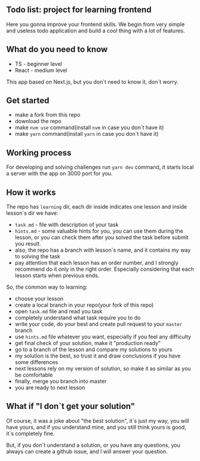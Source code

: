 ## Todo list: project for learning frontend

Here you gonna improve your frontend skills.
We begin from very simple and useless todo application and build a cool thing
with a lot of features.

## What do you need to know

- TS - beginner level
- React - medium level

This app based on Next.js, but you don\`t need to know it, don\`t worry.

## Get started

- make a fork from this repo
- download the repo
- make `nvm use` command(install `nvm` in case you don`t have it)
- make `yarn` command(install `yarn` in case you don`t have it)

## Working process

For developing and solving challenges run `yarn dev` command,
it starts local a server with the app on 3000 port for you.

## How it works

The repo has `learning` dir, each dir inside indicates one lesson and inside lesson`s dir we have:
- `task.md` - file with description of your task
- `hints.md` - some valuable hints for you, you can use them during the lesson, or you can check them after you solved the task before submit you result.
- also, the repo has a branch with lesson`s name, and it contains my way to solving the task
- pay attention that each lesson has an order number, and I strongly recommend do it only in the right order. Especially considering that each lesson starts when previous ends.

So, the common way to learning:
- choose your lesson
- create a local branch in your repo(your fork of this repo)
- open `task.md` file and read you task
- completely understand what task require you to do
- write your code, do your best and create pull request to your `master` branch
- use `hints.md` file whatever you want, especially if you feel any difficulty
- get final check of your solution, make it "production ready"
- go to a branch of the lesson and compare my solutions to yours
- my solution is the best, so trust it and draw conclusions if you have some differences
- next lessons rely on my version of solution, so make it as similar as you be comfortable
- finally, merge you branch into master
- you are ready to next lesson

## What if "I don`t get your solution"

Of course, it was a joke about "the best solution", it\`s just my way, you will have yours, and if you understand mine, and you still think yours is good, it\`s completely fine.

But, if you don\`t understand a solution, or you have any questions, you always can create a github issue,
and I will answer your question. 


